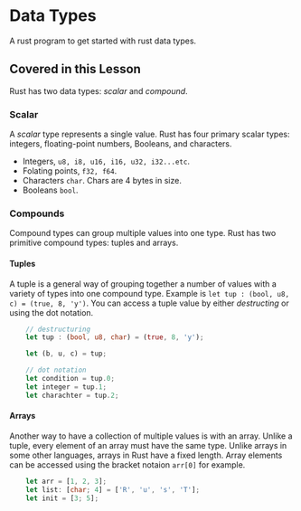 # Data Types

A rust program to get started with rust data types.

## Covered in this Lesson

Rust has two data types: _scalar_ and _compound_.

### Scalar

A _scalar_ type represents a single value. Rust has four primary scalar types: integers, floating-point numbers,
Booleans, and characters.

- Integers, `u8, i8, u16, i16, u32, i32...etc`.
- Folating points, `f32, f64`.
- Characters `char`. Chars are 4 bytes in size.
- Booleans `bool`.

### Compounds

Compound types can group multiple values into one type. Rust has two primitive compound types: tuples and arrays.

#### Tuples

A tuple is a general way of grouping together a number of values with a variety of types into one compound type.
Example is `let tup : (bool, u8, c) = (true, 8, 'y')`. You can access a tuple value by either _destructing_ or using
the dot notation.

```rs
    // destructuring
    let tup : (bool, u8, char) = (true, 8, 'y');

    let (b, u, c) = tup;

    // dot notation
    let condition = tup.0;
    let integer = tup.1;
    let charachter = tup.2;
```

#### Arrays

Another way to have a collection of multiple values is with an array. Unlike a tuple, every element of an array must
have the same type. Unlike arrays in some other languages, arrays in Rust have a fixed length. Array
elements can be accessed using the bracket notaion `arr[0]` for example.

```rs
    let arr = [1, 2, 3];
    let list: [char; 4] = ['R', 'u', 's', 'T'];
    let init = [3; 5];
```
